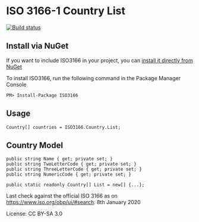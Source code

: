 ISO 3166-1 Country List
=======================

[![Build status](https://ci.appveyor.com/api/projects/status/ta4hrrhat5fburmo/branch/master?svg=true)](https://ci.appveyor.com/project/andersnm/iso3166/branch/master)

## Install via NuGet

If you want to include ISO3166 in your project, you can [install it directly from NuGet](https://www.nuget.org/packages/ISO3166)

To install ISO3166, run the following command in the Package Manager Console

```
PM> Install-Package ISO3166
```

## Usage

```
Country[] countries = ISO3166.Country.List;
```

## Country Model

```
public string Name { get; private set; }
public string TwoLetterCode { get; private set; }
public string ThreeLetterCode { get; private set; }
public string NumericCode { get; private set; }

public static readonly Country[] List = new[] {...};
```

Last check against the official ISO 3166 as on https://www.iso.org/obp/ui/#search: 8th January 2020

License: CC BY-SA 3.0
